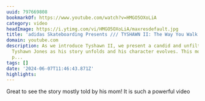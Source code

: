 ```yaml
---
uuid: 797669808
bookmarkOf: https://www.youtube.com/watch?v=HMGO5OXoLiA
category: video
headImage: https://i.ytimg.com/vi/HMGO5OXoLiA/maxresdefault.jpg
title: 'adidas Skateboarding Presents /// TYSHAWN II: The Way You Walk'
domain: youtube.com
description: As we introduce Tyshawn II, we present a candid and unfiltered look at
  Tyshawn Jones as his story unfolds and his character evolves. This modern depiction,
  p...
tags: []
date: '2024-06-07T11:46:43.871Z'
highlights: 
---
```


Great to see the story mostly told by his mom! It is such a powerful video


